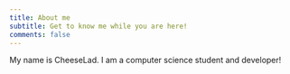 ```yaml
---
title: About me
subtitle: Get to know me while you are here!
comments: false
---
```


My name is CheeseLad. I am a computer science student and developer!